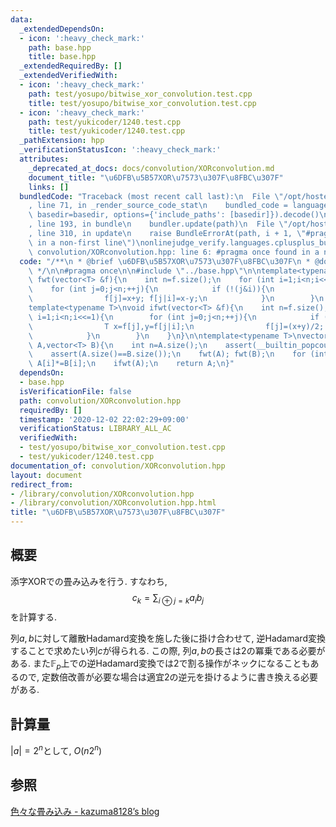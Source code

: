 ```yaml
---
data:
  _extendedDependsOn:
  - icon: ':heavy_check_mark:'
    path: base.hpp
    title: base.hpp
  _extendedRequiredBy: []
  _extendedVerifiedWith:
  - icon: ':heavy_check_mark:'
    path: test/yosupo/bitwise_xor_convolution.test.cpp
    title: test/yosupo/bitwise_xor_convolution.test.cpp
  - icon: ':heavy_check_mark:'
    path: test/yukicoder/1240.test.cpp
    title: test/yukicoder/1240.test.cpp
  _pathExtension: hpp
  _verificationStatusIcon: ':heavy_check_mark:'
  attributes:
    _deprecated_at_docs: docs/convolution/XORconvolution.md
    document_title: "\u6DFB\u5B57XOR\u7573\u307F\u8FBC\u307F"
    links: []
  bundledCode: "Traceback (most recent call last):\n  File \"/opt/hostedtoolcache/Python/3.9.1/x64/lib/python3.9/site-packages/onlinejudge_verify/documentation/build.py\"\
    , line 71, in _render_source_code_stat\n    bundled_code = language.bundle(stat.path,\
    \ basedir=basedir, options={'include_paths': [basedir]}).decode()\n  File \"/opt/hostedtoolcache/Python/3.9.1/x64/lib/python3.9/site-packages/onlinejudge_verify/languages/cplusplus.py\"\
    , line 193, in bundle\n    bundler.update(path)\n  File \"/opt/hostedtoolcache/Python/3.9.1/x64/lib/python3.9/site-packages/onlinejudge_verify/languages/cplusplus_bundle.py\"\
    , line 310, in update\n    raise BundleErrorAt(path, i + 1, \"#pragma once found\
    \ in a non-first line\")\nonlinejudge_verify.languages.cplusplus_bundle.BundleErrorAt:\
    \ convolution/XORconvolution.hpp: line 6: #pragma once found in a non-first line\n"
  code: "/**\n * @brief \u6DFB\u5B57XOR\u7573\u307F\u8FBC\u307F\n * @docs docs/convolution/XORconvolution.md\n\
    \ */\n\n#pragma once\n\n#include \"../base.hpp\"\n\ntemplate<typename T>\nvoid\
    \ fwt(vector<T> &f){\n    int n=f.size();\n    for (int i=1;i<n;i<<=1){\n    \
    \    for (int j=0;j<n;++j){\n            if (!(j&i)){\n                T x=f[j],y=f[j|i];\n\
    \                f[j]=x+y; f[j|i]=x-y;\n            }\n        }\n    }\n}\n\n\
    template<typename T>\nvoid ifwt(vector<T> &f){\n    int n=f.size();\n    for (int\
    \ i=1;i<n;i<<=1){\n        for (int j=0;j<n;++j){\n            if (!(j&i)){\n\
    \                T x=f[j],y=f[j|i];\n                f[j]=(x+y)/2; f[j|i]=(x-y)/2;\n\
    \            }\n        }\n    }\n}\n\ntemplate<typename T>\nvector<T> XOR_convolution(vector<T>\
    \ A,vector<T> B){\n    int n=A.size();\n    assert(__builtin_popcount(n)==1);\n\
    \    assert(A.size()==B.size());\n    fwt(A); fwt(B);\n    for (int i=0;i<n;++i)\
    \ A[i]*=B[i];\n    ifwt(A);\n    return A;\n}"
  dependsOn:
  - base.hpp
  isVerificationFile: false
  path: convolution/XORconvolution.hpp
  requiredBy: []
  timestamp: '2020-12-02 22:02:29+09:00'
  verificationStatus: LIBRARY_ALL_AC
  verifiedWith:
  - test/yosupo/bitwise_xor_convolution.test.cpp
  - test/yukicoder/1240.test.cpp
documentation_of: convolution/XORconvolution.hpp
layout: document
redirect_from:
- /library/convolution/XORconvolution.hpp
- /library/convolution/XORconvolution.hpp.html
title: "\u6DFB\u5B57XOR\u7573\u307F\u8FBC\u307F"
---
```

## 概要
添字XORでの畳み込みを行う. すなわち,
$$c_k=\sum_{i\oplus j=k}a_ib_j$$
を計算する.

列$a,b$に対して離散Hadamard変換を施した後に掛け合わせて, 逆Hadamard変換することで求めたい列$c$が得られる. この際, 列$a,b$の長さは$2$の冪乗である必要がある. また$\mathbb{F}_p$上での逆Hadamard変換では$2$で割る操作がネックになることもあるので, 定数倍改善が必要な場合は適宜$2$の逆元を掛けるように書き換える必要がある.

## 計算量
$|a|=2^n$として, $O(n2^n)$

## 参照
[色々な畳み込み - kazuma8128’s blog](https://kazuma8128.hatenablog.com/entry/2018/05/31/144519)